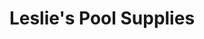 ---
title: "Leslie's Pool Supplies"
url: /kansas-city/leslies-pool-supplies-west-103rd-street/
shop: Pool
---